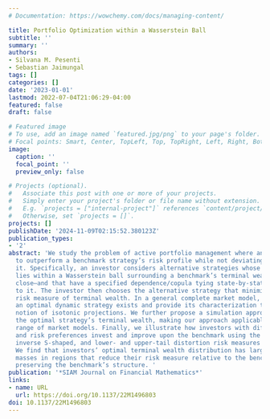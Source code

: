 ```yaml
---
# Documentation: https://wowchemy.com/docs/managing-content/

title: Portfolio Optimization within a Wasserstein Ball
subtitle: ''
summary: ''
authors:
- Silvana M. Pesenti
- Sebastian Jaimungal
tags: []
categories: []
date: '2023-01-01'
lastmod: 2022-07-04T21:06:29-04:00
featured: false
draft: false

# Featured image
# To use, add an image named `featured.jpg/png` to your page's folder.
# Focal points: Smart, Center, TopLeft, Top, TopRight, Left, Right, BottomLeft, Bottom, BottomRight.
image:
  caption: ''
  focal_point: ''
  preview_only: false

# Projects (optional).
#   Associate this post with one or more of your projects.
#   Simply enter your project's folder or file name without extension.
#   E.g. `projects = ["internal-project"]` references `content/project/deep-learning/index.md`.
#   Otherwise, set `projects = []`.
projects: []
publishDate: '2024-11-09T02:15:52.380123Z'
publication_types:
- '2'
abstract: 'We study the problem of active portfolio management where an investor aims
  to outperform a benchmark strategy’s risk profile while not deviating too far from
  it. Specifically, an investor considers alternative strategies whose terminal wealth
  lies within a Wasserstein ball surrounding a benchmark’s terminal wealth—being distributionally
  close—and that have a specified dependence/copula tying state-by-state outcomes
  to it. The investor then chooses the alternative strategy that minimizes a distortion
  risk measure of terminal wealth. In a general complete market model, we prove that
  an optimal dynamic strategy exists and provide its characterization through the
  notion of isotonic projections. We further propose a simulation approach to calculate
  the optimal strategy’s terminal wealth, making our approach applicable to a wide
  range of market models. Finally, we illustrate how investors with different copula
  and risk preferences invest and improve upon the benchmark using the Tail Value-at-Risk,
  inverse S-shaped, and lower- and upper-tail distortion risk measures as examples.
  We find that investors’ optimal terminal wealth distribution has larger probability
  masses in regions that reduce their risk measure relative to the benchmark while
  preserving the benchmark’s structure. '
publication: '*SIAM Journal on Financial Mathematics*'
links:
- name: URL
  url: https://doi.org/10.1137/22M1496803
doi: 10.1137/22M1496803
---
```

